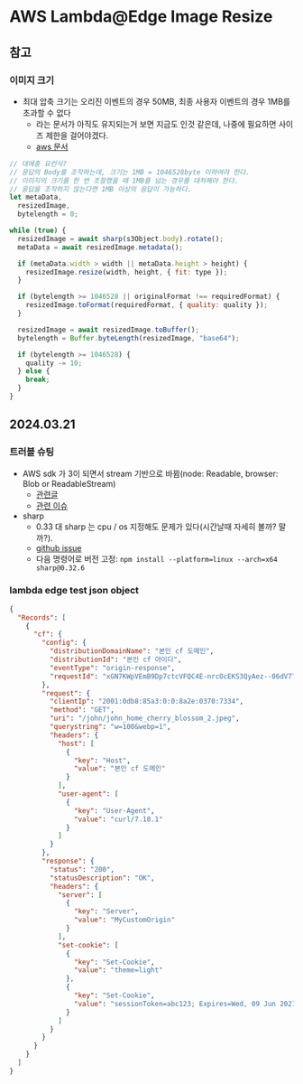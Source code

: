 # AWS Lambda@Edge Image Resize

## 참고

### 이미지 크기

- 최대 압축 크기는 오리진 이벤트의 경우 50MB, 최종 사용자 이벤트의 경우 1MB를 초과할 수 없다
  - 라는 문서가 아직도 유지되는거 보면 지금도 인것 같은데, 나중에 필요하면 사이즈 제한을 걸어야겠다.
  - [aws 문서](https://docs.developers.optimizely.com/feature-experimentation/docs/aws-lambda-at-edge)

```javascript
// 대에충 요런식?
// 응답의 Body를 조작하는데, 크기는 1MB = 1046528byte 이하여야 한다.
// 이미지의 크기를 한 번 조절했을 때 1MB를 넘는 경우를 대처해야 한다.
// 응답을 조작하지 않는다면 1MB 이상의 응답이 가능하다.
let metaData,
  resizedImage,
  bytelength = 0;

while (true) {
  resizedImage = await sharp(s3Object.body).rotate();
  metaData = await resizedImage.metadata();

  if (metaData.width > width || metaData.height > height) {
    resizedImage.resize(width, height, { fit: type });
  }

  if (bytelength >= 1046528 || originalFormat !== requiredFormat) {
    resizedImage.toFormat(requiredFormat, { quality: quality });
  }

  resizedImage = await resizedImage.toBuffer();
  bytelength = Buffer.byteLength(resizedImage, "base64");

  if (bytelength >= 1046528) {
    quality -= 10;
  } else {
    break;
  }
}
```

## 2024.03.21

### 트러블 슈팅

- AWS sdk 가 3이 되면서 stream 기반으로 바뀜(node: Readable, browser: Blob or ReadableStream)
  - [관련글](https://transang.me/modern-fetch-and-how-to-get-buffer-output-from-aws-sdk-v3-getobjectcommand/)
  - [관련 이슈](https://stackoverflow.com/questions/67100921/migration-aws-sdk-js-v2-to-v3-error-sharp-input-file-is-missing)
- sharp
  - 0.33 대 sharp 는 cpu / os 지정해도 문제가 있다(시간날때 자세히 볼까? 말까?).
  - [github issue](https://github.com/lovell/sharp/issues/3870)
  - 다음 명령어로 버전 고정: `npm install --platform=linux --arch=x64 sharp@0.32.6`

### lambda edge test json object

```json
{
  "Records": [
    {
      "cf": {
        "config": {
          "distributionDomainName": "본인 cf 도메인",
          "distributionId": "본인 cf 아이디",
          "eventType": "origin-response",
          "requestId": "xGN7KWpVEmB9Dp7ctcVFQC4E-nrcOcEKS3QyAez--06dV7TEXAMPLE=="
        },
        "request": {
          "clientIp": "2001:0db8:85a3:0:0:8a2e:0370:7334",
          "method": "GET",
          "uri": "/john/john_home_cherry_blossom_2.jpeg",
          "querystring": "w=100&webp=1",
          "headers": {
            "host": [
              {
                "key": "Host",
                "value": "본인 cf 도메인"
              }
            ],
            "user-agent": [
              {
                "key": "User-Agent",
                "value": "curl/7.18.1"
              }
            ]
          }
        },
        "response": {
          "status": "200",
          "statusDescription": "OK",
          "headers": {
            "server": [
              {
                "key": "Server",
                "value": "MyCustomOrigin"
              }
            ],
            "set-cookie": [
              {
                "key": "Set-Cookie",
                "value": "theme=light"
              },
              {
                "key": "Set-Cookie",
                "value": "sessionToken=abc123; Expires=Wed, 09 Jun 2021 10:18:14 GMT"
              }
            ]
          }
        }
      }
    }
  ]
}
```
